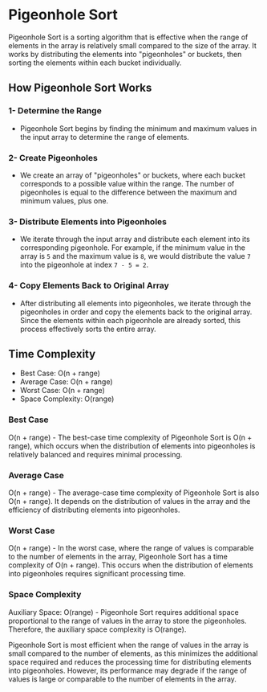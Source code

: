 # Pigeonhole Sort

Pigeonhole Sort is a sorting algorithm that is effective when the range of elements in the array is relatively small compared to the size of the array. It works by distributing the elements into "pigeonholes" or buckets, then sorting the elements within each bucket individually.

## How Pigeonhole Sort Works

### 1- Determine the Range

- Pigeonhole Sort begins by finding the minimum and maximum values in the input array to determine the range of elements.

### 2- Create Pigeonholes

- We create an array of "pigeonholes" or buckets, where each bucket corresponds to a possible value within the range. The number of pigeonholes is equal to the difference between the maximum and minimum values, plus one.

### 3- Distribute Elements into Pigeonholes

- We iterate through the input array and distribute each element into its corresponding pigeonhole. For example, if the minimum value in the array is `5` and the maximum value is `8`, we would distribute the value `7` into the pigeonhole at index `7 - 5 = 2`.

### 4- Copy Elements Back to Original Array

- After distributing all elements into pigeonholes, we iterate through the pigeonholes in order and copy the elements back to the original array. Since the elements within each pigeonhole are already sorted, this process effectively sorts the entire array.

## Time Complexity

- Best Case: O(n + range)
- Average Case: O(n + range)
- Worst Case: O(n + range)
- Space Complexity: O(range)

### Best Case

O(n + range) - The best-case time complexity of Pigeonhole Sort is O(n + range), which occurs when the distribution of elements into pigeonholes is relatively balanced and requires minimal processing.

### Average Case

O(n + range) - The average-case time complexity of Pigeonhole Sort is also O(n + range). It depends on the distribution of values in the array and the efficiency of distributing elements into pigeonholes.

### Worst Case

O(n + range) - In the worst case, where the range of values is comparable to the number of elements in the array, Pigeonhole Sort has a time complexity of O(n + range). This occurs when the distribution of elements into pigeonholes requires significant processing time.

### Space Complexity

Auxiliary Space: O(range) - Pigeonhole Sort requires additional space proportional to the range of values in the array to store the pigeonholes. Therefore, the auxiliary space complexity is O(range).

Pigeonhole Sort is most efficient when the range of values in the array is small compared to the number of elements, as this minimizes the additional space required and reduces the processing time for distributing elements into pigeonholes. However, its performance may degrade if the range of values is large or comparable to the number of elements in the array.
